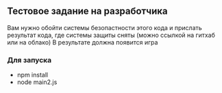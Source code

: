 ## Тестовое задание на разработчика
Вам нужно обойти системы безопастности этого кода и прислать результат кода, где системы защиты сняты (можно ссылкой на гитхаб или на облако)
В результате должна появится игра

### Для запуска
- npm install
- node main2.js